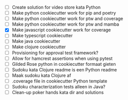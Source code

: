- [ ] Create solution for video store kata Python
- [ ] Make python cookiecutter work for pip and poetry
- [ ] Make python cookiecutter work for ptw and coverage
- [ ] Make python cookiecutter work for ptw and mamba
- [X] Make javascript cookiecutter work for coverage
- [ ] Make typescript cookiecutter
- [ ] Make java cookiecutter
- [ ] Make clojure cookiecutter
- [ ] Provisioning for approval test framework?
- [ ] Allow for hamcrest assertions when using pytest
- [ ] Gilded Rose python in cookiecutter formaat gieten
- [ ] Sudoku kata Clojure readme is een Python readme
- [ ] Maak sudoku kata Clojure af
- [ ] .coverage file in cookiecutter Python template
- [ ] Sudoku characterization tests alleen in Java?
- [ ] Clean-up poker hands kata dir and solutions